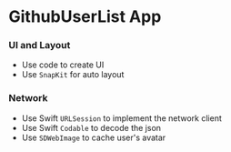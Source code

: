 #  GithubUserList App

### UI and Layout
- Use code to create UI 
- Use `SnapKit` for auto layout

### Network
- Use Swift `URLSession` to implement the network client
- Use Swift `Codable` to decode the json
- Use `SDWebImage` to cache user's avatar

